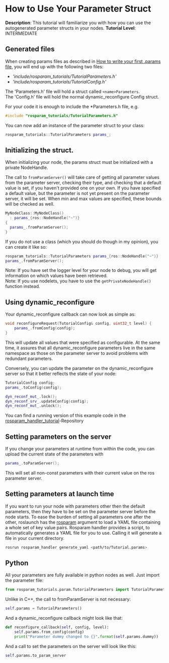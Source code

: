 # How to Use Your Parameter Struct
**Description**: This tutorial will familiarize you with how you can use the autogenerated parameter structs in your nodes.
**Tutorial Level**: INTERMEDIATE

## Generated files
When creating params files as described in [How to write your first .params file](HowToWriteYourFirstParamsFile.md), you will end up with the following two files:
- *'include/rosparam_tutorials/TutorialParameters.h'*
- *'include/rosparam_tutorials/TutorialConfig.h'*

The '<name>Parameters.h' file will hold a struct called `<name>Parameters`.  
The '<name>Config.h' file will hold the normal dynamic_reconfigure Config struct.

For your code it is enough to include the \*Parameters.h file, e.g.

```cpp
#include "rosparam_tutorials/TutorialParameters.h"
```

You can now add an instance of the parameter struct to your class:

```cpp
rosparam_tutorials::TutorialParameters params_;
```

## Initializing the struct.
When initializing your node, the params struct must be initialized with a private NodeHandle.

The call to `fromParamServer()` will take care of getting all parameter values from the parameter server, checking their type, and checking that a default value is set, if you haven't provided one on your own. If you have specified a default value, but the parameter is not yet present on the parameter server, it will be set. When min and max values are specified, these bounds will be checked as well.

```cpp
MyNodeClass::MyNodeClass()
  : params_{ros::NodeHandle("~")}
{
  params_.fromParamServer();
}
```

If you do not use a class (which you should do though in my opinion), you can create it like so:
```cpp
rosparam_tutorials::TutorialParameters params_{ros::NodeHandle("~")}
params_.fromParamServer();
```
Note: If you have set the logger level for your node to debug, you will get information on which values have been retrieved.  
Note: If you use nodelets, you have to use the `getPrivateNodeHandle()` function instead.

## Using dynamic_reconfigure
Your dynamic_reconfigure callback can now look as simple as:
```cpp
void reconfigureRequest(TutorialConfig& config, uint32_t level) {
    params_.fromConfig(config);
}
```
This will update all values that were specified as configurable. At the same time, it assures that all dynamic_reconfigure parameters live in the same namespace as those on the parameter server to avoid problems with redundant parameters.

Conversely, you can update the parameter on the dynamic_reconfigure server so that it
better reflects the state of your node:
```cpp
TutorialConfig config;
params_.toConfig(config);

dyn_reconf_mut_.lock();
dyn_reconf_srv_.updateConfig(config);
dyn_reconf_mut_.unlock();
```

You can find a running version of this example code in the [rosparam_handler_tutorial](https://github.com/cbandera/rosparam_handler_tutorial)-Repository

## Setting parameters on the server
If you change your parameters at runtime from within the code, you can upload the current state of the parameters with
```cpp
params_.toParamServer();
```
This will set all non-const parameters with their current value on the ros parameter server.

## Setting parameters at launch time
If you want to run your node with parameters other then the default parameters, then they have to be set on the parameter server before the node starts.
To ease the burden of setting all parameters one after the other, roslaunch has the [rosparam](http://wiki.ros.org/roslaunch/XML/rosparam) argument to load a YAML file containing a whole set of key value pairs.
Rosparam handler provides a script, to automatically generates a YAML file for you to use. Calling it will generate a file in your current directory.
```sh
rosrun rosparam_handler generate_yaml <path/to/Tutorial.params>
```

## Python
All your parameters are fully available in python nodes as well. Just import the parameter file:
```python
from rosparam_tutorials.param.TutorialParameters import TutorialParameters
```

Unlike in C++, the call to fromParamServer is not necessary:
```python
self.params = TutorialParameters()
```

And a dynamic_reconfigure callback might look like that:
```python
def reconfigure_callback(self, config, level):
    self.params.from_config(config)
    print("Parameter dummy changed to {}".format(self.params.dummy))
```

And a call to set the parameters on the server will look like this:
```python
self.params.to_param_server
```
